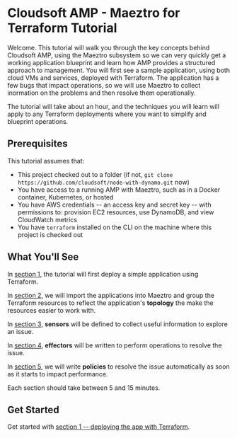 
# Cloudsoft AMP - Maeztro for Terraform Tutorial

Welcome. This tutorial will walk you through the key concepts behind Cloudsoft AMP, using the Maeztro subsystem so we can very quickly get a working application blueprint and learn how AMP provides a structured approach to management. You will first see a sample application, using both cloud VMs and services, deployed with Terraform. The application has a few bugs that impact operations, so we will use Maeztro to collect inormation on the problems and then resolve them operationally.

The tutorial will take about an hour, and the techniques you will learn will apply to any Terraform deployments where you want to simplify and blueprint operations.  


## Prerequisites

This tutorial assumes that:

* This project checked out to a folder (if not, `git clone https://github.com/cloudsoft/node-with-dynamo.git` now)
* You have access to a running AMP with Maeztro, such as in a Docker container, Kubernetes, or hosted
* You have AWS credentials -- an access key and secret key -- with permissions to: provision EC2 resources, use DynamoDB, and view CloudWatch metrics
* You have `terraform` installed on the CLI on the machine where this project is checked out


## What You'll See

In [section 1](1-terraform.md), the tutorial will first deploy a simple application using Terraform.

In [section 2](2-grouping.md), we will import the applications into Maeztro and group the Terraform resources to reflect the application's **topology** the make the resources easier to work with.

In [section 3](3-sensors.md), **sensors** will be defined to collect useful information to explore an issue.

In [section 4](4-effectors.md), **effectors** will be written to perform operations to resolve the issue.

In [section 5](5-policies.md), we will write **policies** to resolve the issue automatically as soon as it starts to impact performance. 

Each section should take between 5 and 15 minutes.  


## Get Started

Get started with [section 1 -- deploying the app with Terraform](1-terraform.md).
